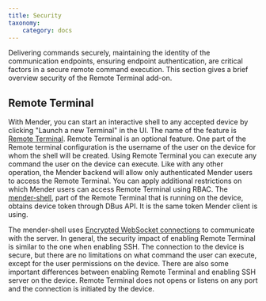 ```yaml
---
title: Security
taxonomy:
    category: docs
---
```


Delivering commands securely, maintaining the identity of the communication
endpoints, ensuring endpoint authentication, are critical factors in a secure
remote command execution. This section gives a brief overview security
of the Remote Terminal add-on.

## Remote Terminal

With Mender, you can start an interactive shell to any accepted device by clicking "Launch a new Terminal" in the UI.
The name of the feature is [Remote Terminal](../../02.Overview/14.Remote.Terminal/docs.md).
Remote Terminal is an optional feature.
One part of the Remote terminal configuration is the username of the user on the device for whom the shell will be created.
Using Remote Terminal you can execute any command the user on the device can execute.
Like with any other operation, the Mender backend will allow only authenticated Mender users to access the Remote Terminal.
You can apply additional restrictions on which Mender users can access Remote Terminal using RBAC.
The [mender-shell](https://github.com/mendersoftware/mender-shell), part of the Remote Terminal that is running on the device,
obtains device token through DBus API. It is the same token Mender client is using.
<!--AUTOVERSION: "https://tools.ietf.org/html/rfc6455#section-%"/ignore-->
The mender-shell uses [Encrypted WebSocket connections](https://tools.ietf.org/html/rfc6455#section-11.1.2) to communicate with the server.
In general, the security impact of enabling Remote Terminal is similar to the one when enabling SSH.
The connection to the device is secure, but there are no limitations on what command the user can execute,
except for the user permissions on the device.
There are also some important differences between enabling Remote Terminal and enabling SSH server on the device.
Remote Terminal does not opens or listens on any port and the connection is initiated by the device.

